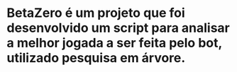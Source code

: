 # BetaZero é um projeto que foi desenvolvido um script para analisar a melhor jogada a ser feita pelo bot, utilizado pesquisa em árvore.
